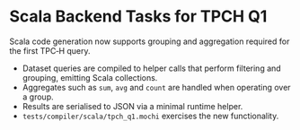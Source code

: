 # Scala Backend Tasks for TPCH Q1

Scala code generation now supports grouping and aggregation required for the
first TPC‑H query.

- Dataset queries are compiled to helper calls that perform filtering and
  grouping, emitting Scala collections.
- Aggregates such as `sum`, `avg` and `count` are handled when operating over a
  group.
- Results are serialised to JSON via a minimal runtime helper.
- `tests/compiler/scala/tpch_q1.mochi` exercises the new functionality.
